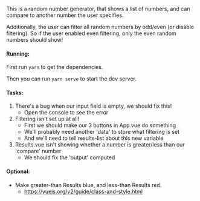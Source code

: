 This is a random number generator, that shows a list of numbers, and can compare to another number the user specifies.

Additionally, the user can filter all random numbers by odd/even (or disable filtering). So if the user enabled even filtering, only the even random numbers should show!

#### Running:

First run `yarn` to get the dependencies.

Then you can run `yarn serve` to start the dev server.

#### Tasks:

1. There's a bug when our input field is empty, we should fix this!
    - Open the console to see the error
2. Filtering isn't set up at all!
    - First we should make our 3 buttons in App.vue do something
    - We'll probably need another 'data' to store what filtering is set
    - And we'll need to tell results-list about this new variable
3. Results.vue isn't showing whether a number is greater/less than our 'compare' number
    - We should fix the 'output' computed

#### Optional:

- Make greater-than Results blue, and less-than Results red.
  - https://vuejs.org/v2/guide/class-and-style.html
